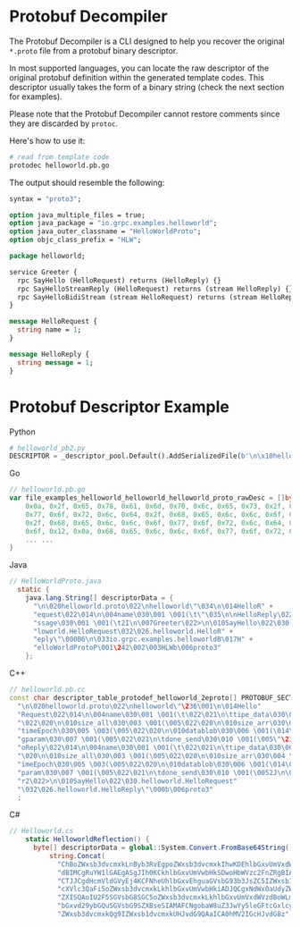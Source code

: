 # Protobuf Decompiler

The Protobuf Decompiler is a CLI designed to help you recover the original `*.proto` file from a protobuf binary descriptor.

In most supported languages, you can locate the raw descriptor of the original protobuf definition within the generated template codes. This descriptor usually takes the form of a binary string (check the next section for examples).

Please note that the Protobuf Decompiler cannot restore comments since they are discarded by `protoc`.

Here's how to use it:
```sh
# read from template code
protodec helloworld.pb.go
```

The output should resemble the following:
```proto
syntax = "proto3";

option java_multiple_files = true;
option java_package = "io.grpc.examples.helloworld";
option java_outer_classname = "HelloWorldProto";
option objc_class_prefix = "HLW";

package helloworld;

service Greeter {
  rpc SayHello (HelloRequest) returns (HelloReply) {}
  rpc SayHelloStreamReply (HelloRequest) returns (stream HelloReply) {}
  rpc SayHelloBidiStream (stream HelloRequest) returns (stream HelloReply) {}
}

message HelloRequest {
  string name = 1;
}

message HelloReply {
  string message = 1;
}
```

# Protobuf Descriptor Example

Python
```py
# helloworld_pb2.py
DESCRIPTOR = _descriptor_pool.Default().AddSerializedFile(b'\n\x10helloworld.proto\x12\nhelloworld\"\x1c\n\x0cHelloRequest\x12\x0c\n\x04name\x18\x01 \x01(\t\"\x1d\n\nHelloReply\x12\x0f\n\x07message\x18\x01 \x01(\t2I\n\x07Greeter\x12>\n\x08SayHello\x12\x18.helloworld.HelloRequest\x1a\x16.helloworld.HelloReply\"\x00\x42\x36\n\x1bio.grpc.examples.helloworldB\x0fHelloWorldProtoP\x01\xa2\x02\x03HLWb\x06proto3')
```

Go
```go
// helloworld.pb.go
var file_examples_helloworld_helloworld_helloworld_proto_rawDesc = []byte{
	0x0a, 0x2f, 0x65, 0x78, 0x61, 0x6d, 0x70, 0x6c, 0x65, 0x73, 0x2f, 0x68, 0x65, 0x6c, 0x6c, 0x6f,
	0x77, 0x6f, 0x72, 0x6c, 0x64, 0x2f, 0x68, 0x65, 0x6c, 0x6c, 0x6f, 0x77, 0x6f, 0x72, 0x6c, 0x64,
	0x2f, 0x68, 0x65, 0x6c, 0x6c, 0x6f, 0x77, 0x6f, 0x72, 0x6c, 0x64, 0x2e, 0x70, 0x72, 0x6f, 0x74,
	0x6f, 0x12, 0x0a, 0x68, 0x65, 0x6c, 0x6c, 0x6f, 0x77, 0x6f, 0x72, 0x6c, 0x64, 0x22, 0x22, 0x0a,
    ... ... 
}
```

Java
```Java
// HelloWorldProto.java
  static {
    java.lang.String[] descriptorData = {
      "\n\020helloworld.proto\022\nhelloworld\"\034\n\014HelloR" +
      "equest\022\014\n\004name\030\001 \001(\t\"\035\n\nHelloReply\022\017\n\007me" +
      "ssage\030\001 \001(\t2I\n\007Greeter\022>\n\010SayHello\022\030.hel" +
      "loworld.HelloRequest\032\026.helloworld.HelloR" +
      "eply\"\000B6\n\033io.grpc.examples.helloworldB\017H" +
      "elloWorldProtoP\001\242\002\003HLWb\006proto3"
    };
```

C++
```c++
// helloworld.pb.cc
const char descriptor_table_protodef_helloworld_2eproto[] PROTOBUF_SECTION_VARIABLE(protodesc_cold) =
  "\n\020helloworld.proto\022\nhelloworld\"\236\001\n\014Hello"
  "Request\022\014\n\004name\030\001 \001(\t\022\021\n\ttipe_data\030\002 \003(\005"
  "\022\020\n\010size_all\030\003 \001(\005\022\020\n\010size_arr\030\004 \003(\005\022\021\n\t"
  "timeEpoch\030\005 \003(\005\022\020\n\010datablob\030\006 \001(\014\022\021\n\tfla"
  "gparam\030\007 \001(\005\022\021\n\tdone_send\030\010 \001(\005\"\234\001\n\nHell"
  "oReply\022\014\n\004name\030\001 \001(\t\022\021\n\ttipe_data\030\002 \003(\005\022"
  "\020\n\010size_all\030\003 \001(\005\022\020\n\010size_arr\030\004 \003(\005\022\021\n\tt"
  "imeEpoch\030\005 \003(\005\022\020\n\010datablob\030\006 \001(\014\022\021\n\tflag"
  "param\030\007 \001(\005\022\021\n\tdone_send\030\010 \001(\0052J\n\010Greete"
  "r2\022>\n\010SayHello\022\030.helloworld.HelloRequest"
  "\032\026.helloworld.HelloReply\"\000b\006proto3"
  ;
```

C#
```c#
// Helloworld.cs
    static HelloworldReflection() {
      byte[] descriptorData = global::System.Convert.FromBase64String(
          string.Concat(
            "ChBoZWxsb3dvcmxkLnByb3RvEgpoZWxsb3dvcmxkIhwKDEhlbGxvUmVxdWVz",
            "dBIMCgRuYW1lGAEgASgJIh0KCkhlbGxvUmVwbHkSDwoHbWVzc2FnZRgBIAEo",
            "CTJJCgdHcmVldGVyEj4KCFNheUhlbGxvEhguaGVsbG93b3JsZC5IZWxsb1Jl",
            "cXVlc3QaFi5oZWxsb3dvcmxkLkhlbGxvUmVwbHkiADJQCgxNdWx0aUdyZWV0",
            "ZXISQAoIU2F5SGVsbG8SGC5oZWxsb3dvcmxkLkhlbGxvUmVxdWVzdBoWLmhl",
            "bGxvd29ybGQuSGVsbG9SZXBseSIAMAFCNgobaW8uZ3JwYy5leGFtcGxlcy5o",
            "ZWxsb3dvcmxkQg9IZWxsb1dvcmxkUHJvdG9QAaICA0hMV2IGcHJvdG8z"));
```
